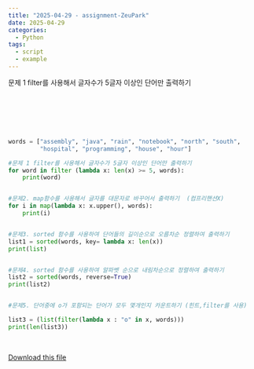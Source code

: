 ```yaml
---
title: "2025-04-29 - assignment-ZeuPark"
date: 2025-04-29
categories:
  - Python
tags:
  - script
  - example
---
```


문제 1 filter를 사용해서 글자수가 5글자 이상인 단어만 출력하기

<div style="white-space: pre-wrap; word-break: break-word;">

```python



words = ["assembly", "java", "rain", "notebook", "north", "south", 
         "hospital", "programming", "house", "hour"]

#문제 1 filter를 사용해서 글자수가 5글자 이상인 단어만 출력하기 
for word in filter (lambda x: len(x) >= 5, words):
    print(word)


#문제2. map함수를 사용해서 글자를 대문자로 바꾸어서 출력하기  (컴프리핸션X)
for i in map(lambda x: x.upper(), words):
    print(i)


#문제3. sorted 함수를 사용하여 단어들의 길이순으로 오름차순 정렬하여 출력하기
list1 = sorted(words, key= lambda x: len(x))
print(list)


#문제4. sorted 함수를 사용하여 알파벳 순으로 내림차순으로 정렬하여 출력하기 
list2 = sorted(words, reverse=True)
print(list2)


#문제5. 단어중에 o가 포함되는 단어가 모두 몇개인지 카운트하기 (힌트,filter를 사용)  

list3 = (list(filter(lambda x : "o" in x, words)))
print(len(list3))
```

</div>

[Download this file](/assets/files/0429_과제_박제우.py)
